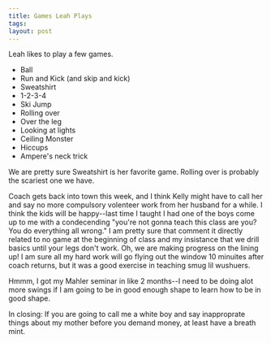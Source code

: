```yaml
---
title: Games Leah Plays
tags: 
layout: post
---
```

Leah likes to play a few games.



 * Ball
 * Run and Kick (and skip and kick)
 * Sweatshirt
 * 1-2-3-4
 * Ski Jump
 * Rolling over
 * Over the leg
 * Looking at lights
 * Ceiling Monster
 * Hiccups
 * Ampere's neck trick

We are pretty sure Sweatshirt is her favorite game.  Rolling over is probably the scariest one we have.



Coach gets back into town this week, and I think Kelly might have to call her and say no more compulsory volenteer work from her husband for a while.  I think the kids will be happy--last time I taught I had one of the boys come up to me with a condecending "you're not gonna teach this class are you?  You do everything all wrong."  I am pretty sure that comment it directly related to no game at the beginning of class and my insistance that we drill basics until your legs don't work.   Oh, we are making progress on the lining up!  I am sure all my hard work will go flying out the window 10 minuites after coach returns, but it was a good exercise in teaching  smug lil wushuers.



Hmmm, I got my Mahler seminar in like 2 months--I need to be doing alot more swings if I am going to be in good enough shape to learn how to be in good shape.



In closing:  If you are going to call me a white boy and say inapproprate things about my mother before you demand money, at least have a breath mint.
